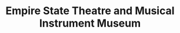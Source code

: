 ---
layout: repo
title: "Empire State Theatre and Musical Instrument Museum"
id: 19299
permalink: repos/19299/
---